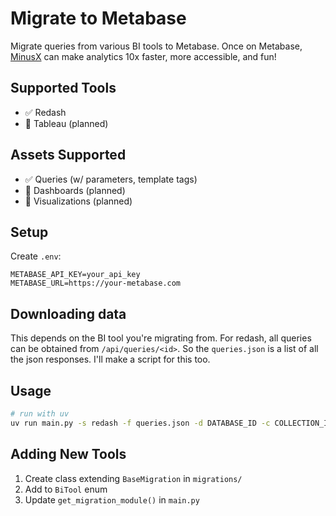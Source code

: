 # Migrate to Metabase

Migrate queries from various BI tools to Metabase. Once on Metabase, [MinusX](https://minusx.ai) can make analytics 10x faster, more accessible, and fun!

## Supported Tools
- ✅ Redash
- 🚧 Tableau (planned)

## Assets Supported
- ✅ Queries (w/ parameters, template tags)
- 🚧 Dashboards (planned)
- 🚧 Visualizations (planned)


## Setup

Create `.env`:
```
METABASE_API_KEY=your_api_key
METABASE_URL=https://your-metabase.com
```

## Downloading data
This depends on the BI tool you're migrating from. For redash, all queries can be obtained from `/api/queries/<id>`. So the `queries.json` is a list of all the json responses. I'll make a script for this too.


## Usage

```bash
# run with uv
uv run main.py -s redash -f queries.json -d DATABASE_ID -c COLLECTION_ID
```


## Adding New Tools

1. Create class extending `BaseMigration` in `migrations/`
2. Add to `BiTool` enum
3. Update `get_migration_module()` in `main.py`
